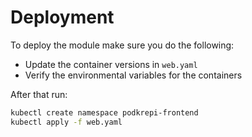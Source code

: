 # Deployment
To deploy the module make sure you do the following:
- Update the container versions in `web.yaml`
- Verify the environmental variables for the containers

After that run:
```bash
kubectl create namespace podkrepi-frontend
kubectl apply -f web.yaml
```
